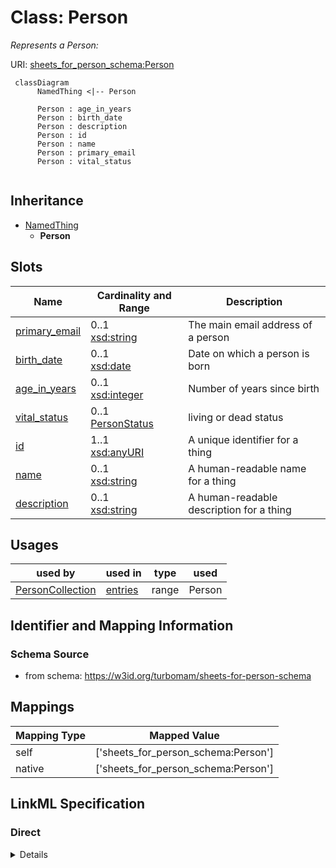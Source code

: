 # Class: Person
_Represents a Person:_





URI: [sheets_for_person_schema:Person](https://w3id.org/turbomam/sheets-for-person-schema/Person)




```mermaid
 classDiagram
      NamedThing <|-- Person
      
      Person : age_in_years
      Person : birth_date
      Person : description
      Person : id
      Person : name
      Person : primary_email
      Person : vital_status
      

```





## Inheritance
* [NamedThing](NamedThing.md)
    * **Person**



## Slots

| Name | Cardinality and Range  | Description  |
| ---  | ---  | --- |
| [primary_email](primary_email.md) | 0..1 <br/> [xsd:string](xsd:string)  | The main email address of a person  |
| [birth_date](birth_date.md) | 0..1 <br/> [xsd:date](xsd:date)  | Date on which a person is born  |
| [age_in_years](age_in_years.md) | 0..1 <br/> [xsd:integer](xsd:integer)  | Number of years since birth  |
| [vital_status](vital_status.md) | 0..1 <br/> [PersonStatus](PersonStatus.md)  | living or dead status  |
| [id](id.md) | 1..1 <br/> [xsd:anyURI](xsd:anyURI)  | A unique identifier for a thing  |
| [name](name.md) | 0..1 <br/> [xsd:string](xsd:string)  | A human-readable name for a thing  |
| [description](description.md) | 0..1 <br/> [xsd:string](xsd:string)  | A human-readable description for a thing  |


## Usages


| used by | used in | type | used |
| ---  | --- | --- | --- |
| [PersonCollection](PersonCollection.md) | [entries](entries.md) | range | Person |



## Identifier and Mapping Information







### Schema Source


* from schema: https://w3id.org/turbomam/sheets-for-person-schema







## Mappings

| Mapping Type | Mapped Value |
| ---  | ---  |
| self | ['sheets_for_person_schema:Person'] |
| native | ['sheets_for_person_schema:Person'] |


## LinkML Specification

<!-- TODO: investigate https://stackoverflow.com/questions/37606292/how-to-create-tabbed-code-blocks-in-mkdocs-or-sphinx -->

### Direct

<details>
```yaml
name: Person
description: 'Represents a Person:'
from_schema: https://w3id.org/turbomam/sheets-for-person-schema
rank: 1000
is_a: NamedThing
slots:
- primary_email
- birth_date
- age_in_years
- vital_status
slot_usage:
  primary_email:
    name: primary_email
    domain_of:
    - Person
    - Person
    pattern: ^\S+@[\S+\.]+\S+

```
</details>

### Induced

<details>
```yaml
name: Person
description: 'Represents a Person:'
from_schema: https://w3id.org/turbomam/sheets-for-person-schema
rank: 1000
is_a: NamedThing
slot_usage:
  primary_email:
    name: primary_email
    domain_of:
    - Person
    - Person
    pattern: ^\S+@[\S+\.]+\S+
attributes:
  primary_email:
    name: primary_email
    description: The main email address of a person
    from_schema: https://w3id.org/turbomam/sheets-for-person-schema
    rank: 1000
    slot_uri: schema:email
    alias: primary_email
    owner: Person
    domain_of:
    - Person
    - Person
    range: string
    pattern: ^\S+@[\S+\.]+\S+
  birth_date:
    name: birth_date
    description: Date on which a person is born
    from_schema: https://w3id.org/turbomam/sheets-for-person-schema
    rank: 1000
    slot_uri: schema:birthDate
    alias: birth_date
    owner: Person
    domain_of:
    - Person
    range: date
  age_in_years:
    name: age_in_years
    description: Number of years since birth
    from_schema: https://w3id.org/turbomam/sheets-for-person-schema
    rank: 1000
    alias: age_in_years
    owner: Person
    domain_of:
    - Person
    range: integer
  vital_status:
    name: vital_status
    description: living or dead status
    from_schema: https://w3id.org/turbomam/sheets-for-person-schema
    rank: 1000
    alias: vital_status
    owner: Person
    domain_of:
    - Person
    range: PersonStatus
  id:
    name: id
    description: A unique identifier for a thing
    from_schema: https://w3id.org/turbomam/sheets-for-person-schema
    rank: 1000
    slot_uri: schema:identifier
    identifier: true
    alias: id
    owner: Person
    domain_of:
    - NamedThing
    range: uriorcurie
  name:
    name: name
    description: A human-readable name for a thing
    from_schema: https://w3id.org/turbomam/sheets-for-person-schema
    rank: 1000
    slot_uri: schema:name
    alias: name
    owner: Person
    domain_of:
    - NamedThing
    range: string
  description:
    name: description
    description: A human-readable description for a thing
    from_schema: https://w3id.org/turbomam/sheets-for-person-schema
    rank: 1000
    slot_uri: schema:description
    alias: description
    owner: Person
    domain_of:
    - NamedThing
    range: string

```
</details>